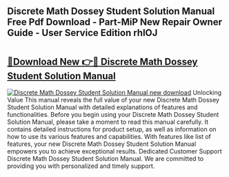 ## Discrete Math Dossey Student Solution Manual Free Pdf Download - Part-MiP New Repair Owner Guide - User Service Edition rhlOJ

# <h2><a href="http://bc57310.oget.top/?id=Discrete+Math+Dossey+Student+Solution+Manual">🔗Download New 👉🔴 Discrete Math Dossey Student Solution Manual</a></h2>

[![Discrete Math Dossey Student Solution Manual new download](https://i.imgur.com/5g1atiW.png)](http://bc57310.oget.top/?id=Discrete+Math+Dossey+Student+Solution+Manual)
Unlocking Value This manual reveals the full value of your new Discrete Math Dossey Student Solution Manual with detailed explanations of features and functionalities. Before you begin using your Discrete Math Dossey Student Solution Manual, please take a moment to read this manual carefully. It contains detailed instructions for product setup, as well as information on how to use its various features and capabilities. With features like list of features, your new Discrete Math Dossey Student Solution Manual empowers you to achieve exceptional results. Dedicated Customer Support Discrete Math Dossey Student Solution Manual. We are committed to providing you with personalized and timely support.

